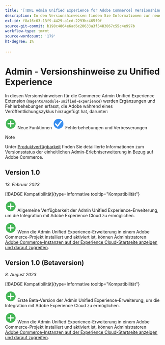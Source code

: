 ```yaml
---
title: '[!DNL Admin Unified Experience for Adobe Commerce] Versionshinweise'
description: In den Versionshinweisen finden Sie Informationen zur neuesten Version der  [!DNL Admin Unified Experience] -Erweiterung für Commerce.
exl-id: f8a16c63-13f9-4429-a1cd-2293bc465f9f
source-git-commit: b198c4864e6ad6c20633a3f5483067c55c4e997b
workflow-type: tm+mt
source-wordcount: '179'
ht-degree: 1%

---
```


# Admin - Versionshinweise zu Unified Experience

In diesen Versionshinweisen für die Commerce Admin Unified Experience Extension (`magento/module-unified-experience`) werden Ergänzungen und Fehlerbehebungen erfasst, die Adobe während eines Veröffentlichungszyklus hinzugefügt hat, darunter:

![Neu](../assets/new.svg) Neue Funktionen
![Problem behoben](../assets/fix.svg) Fehlerbehebungen und Verbesserungen


>[!NOTE]
>
>Unter [Produktverfügbarkeit](https://experienceleague.adobe.com/docs/commerce-operations/release/product-availability.html?lang=de) finden Sie detaillierte Informationen zum Versionsstatus der einheitlichen Admin-Erlebniserweiterung in Bezug auf Adobe Commerce.

## Version 1.0

*13. Februar 2023*

[!BADGE Kompatibilität]{type=Informative tooltip="Kompatibilität"}

![Neu](../assets/new.svg) Allgemeine Verfügbarkeit der Admin Unified Experience-Erweiterung, um die Integration mit Adobe Experience Cloud zu ermöglichen.

![Neu](../assets/new.svg) Wenn die Admin Unified Experience-Erweiterung in einem Adobe Commerce-Projekt installiert und aktiviert ist, können Administratoren [Adobe Commerce-Instanzen auf der Experience Cloud-Startseite anzeigen und darauf zugreifen](admin-unified-experience-integration-overview.md).


## Version 1.0 (Betaversion)

*8. August 2023*

[!BADGE Kompatibilität]{type=Informative tooltip="Kompatibilität"}

![Neu](../assets/new.svg) Erste Beta-Version der Admin Unified Experience-Erweiterung, um die Integration mit Adobe Experience Cloud zu ermöglichen.

![Neu](../assets/new.svg) Wenn die Admin Unified Experience-Erweiterung in einem Adobe Commerce-Projekt installiert und aktiviert ist, können Administratoren [Adobe Commerce-Instanzen auf der Experience Cloud-Startseite anzeigen und darauf zugreifen](admin-unified-experience-integration-overview.md).
